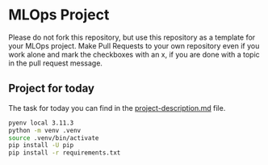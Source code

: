 # MLOps Project


Please do not fork this repository, but use this repository as a template for your MLOps project. Make Pull Requests to your own repository even if you work alone and mark the checkboxes with an x, if you are done with a topic in the pull request message.

## Project for today
The task for today you can find in the [project-description.md](project-description.md) file.

```bash
pyenv local 3.11.3
python -m venv .venv
source .venv/bin/activate
pip install -U pip
pip install -r requirements.txt
```